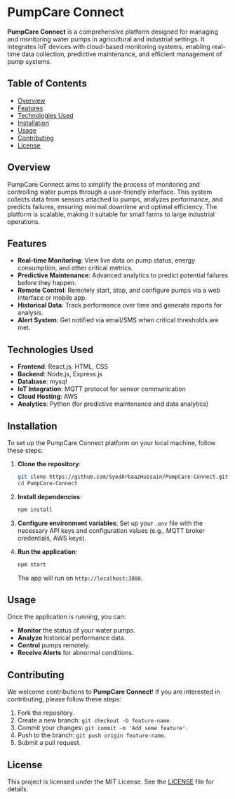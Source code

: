 # PumpCare Connect

**PumpCare Connect** is a comprehensive platform designed for managing and monitoring water pumps in agricultural and industrial settings. It integrates IoT devices with cloud-based monitoring systems, enabling real-time data collection, predictive maintenance, and efficient management of pump systems.

## Table of Contents
- [Overview](#overview)
- [Features](#features)
- [Technologies Used](#technologies-used)
- [Installation](#installation)
- [Usage](#usage)
- [Contributing](#contributing)
- [License](#license)

## Overview

PumpCare Connect aims to simplify the process of monitoring and controlling water pumps through a user-friendly interface. This system collects data from sensors attached to pumps, analyzes performance, and predicts failures, ensuring minimal downtime and optimal efficiency. The platform is scalable, making it suitable for small farms to large industrial operations.

## Features

- **Real-time Monitoring**: View live data on pump status, energy consumption, and other critical metrics.
- **Predictive Maintenance**: Advanced analytics to predict potential failures before they happen.
- **Remote Control**: Remotely start, stop, and configure pumps via a web interface or mobile app.
- **Historical Data**: Track performance over time and generate reports for analysis.
- **Alert System**: Get notified via email/SMS when critical thresholds are met.

## Technologies Used

- **Frontend**: React.js, HTML, CSS
- **Backend**: Node.js, Express.js
- **Database**: mysql
- **IoT Integration**: MQTT protocol for sensor communication
- **Cloud Hosting**: AWS
- **Analytics**: Python (for predictive maintenance and data analytics)

## Installation

To set up the PumpCare Connect platform on your local machine, follow these steps:

1. **Clone the repository**:
   ```bash
   git clone https://github.com/SyedArbaazHussain/PumpCare-Connect.git
   cd PumpCare-Connect
   ```

2. **Install dependencies**:
   ```bash
   npm install
   ```

3. **Configure environment variables**:
   Set up your `.env` file with the necessary API keys and configuration values (e.g., MQTT broker credentials, AWS keys).

4. **Run the application**:
   ```bash
   npm start
   ```

   The app will run on `http://localhost:3000`.

## Usage

Once the application is running, you can:

- **Monitor** the status of your water pumps.
- **Analyze** historical performance data.
- **Control** pumps remotely.
- **Receive Alerts** for abnormal conditions.

## Contributing

We welcome contributions to **PumpCare Connect**! If you are interested in contributing, please follow these steps:

1. Fork the repository.
2. Create a new branch: `git checkout -b feature-name`.
3. Commit your changes: `git commit -m 'Add some feature'`.
4. Push to the branch: `git push origin feature-name`.
5. Submit a pull request.

## License

This project is licensed under the MIT License. See the [LICENSE](LICENSE) file for details.
